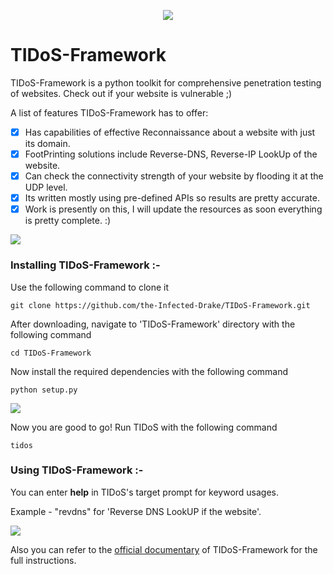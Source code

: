 <p align="middle"><img src='https://i.imgur.com/jqIT7UB.png' /></p>                    

# TIDoS-Framework
TIDoS-Framework is a python toolkit for comprehensive penetration testing of websites. Check out if your website is vulnerable ;)

A list of features TIDoS-Framework has to offer:

- [x] Has capabilities of effective Reconnaissance about a website with just its domain.
- [x] FootPrinting solutions include Reverse-DNS, Reverse-IP LookUp of the website.
- [x] Can check the connectivity strength of your website by flooding it at the UDP level.
- [x] Its written mostly using pre-defined APIs so results are pretty accurate.
- [x] Work is presently on this, I will update the resources as soon everything is pretty complete. :)

<img src='https://i.imgur.com/uWWCfw2.png' />

### Installing TIDoS-Framework :-
Use the following command to clone it
```
git clone https://github.com/the-Infected-Drake/TIDoS-Framework.git
```
After downloading, navigate to 'TIDoS-Framework' directory with the following command
```
cd TIDoS-Framework
```
Now install the required dependencies with the following command
```
python setup.py
```
<img src='https://i.imgur.com/wOrYfVc.png' />

Now you are good to go! Run TIDoS with the following command
```
tidos
```
### Using TIDoS-Framework :-
You can enter <b>help</b> in TIDoS's target prompt for keyword usages.

Example - "revdns" for 'Reverse DNS LookUP if the website'.

<img src='https://i.imgur.com/BDTFsw8.png' />

 Also you can refer to the [official documentary](http://thetidosframework.webnode.com/projects) of TIDoS-Framework for the full instructions.
